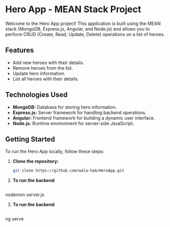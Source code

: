 # Hero App - MEAN Stack Project

Welcome to the Hero App project! This application is built using the MEAN stack (MongoDB, Express.js, Angular, and Node.js) and allows you to perform CRUD (Create, Read, Update, Delete) operations on a list of heroes.

## Features

- Add new heroes with their details.
- Remove heroes from the list.
- Update hero information.
- List all heroes with their details.

## Technologies Used

- **MongoDB:** Database for storing hero information.
- **Express.js:** Server framework for handling backend operations.
- **Angular:** Frontend framework for building a dynamic user interface.
- **Node.js:** Runtime environment for server-side JavaScript.

## Getting Started

To run the Hero App locally, follow these steps:

1. **Clone the repository:**
   ```bash
   git clone https://github.com/wala-ham/HeroApp.git
   

2. **To run the backend**
   ```bash
  nodemon server.js

3. **To run the backend**
   ```bash
  ng serve


